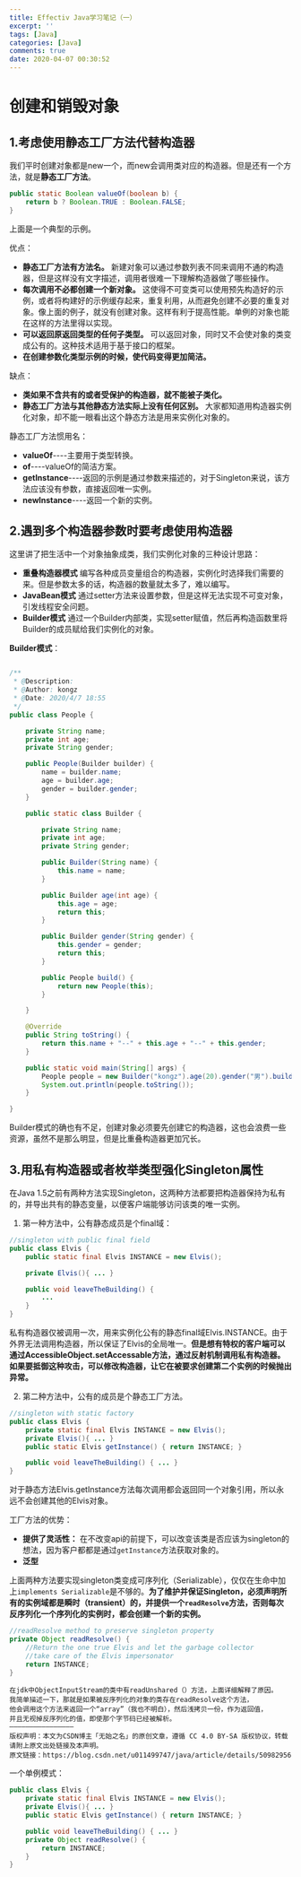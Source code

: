 ```yaml
---
title: Effectiv Java学习笔记（一）
excerpt: ''
tags: [Java]
categories: [Java]
comments: true
date: 2020-04-07 00:30:52
---
```


# 创建和销毁对象

## 1.考虑使用静态工厂方法代替构造器

我们平时创建对象都是new一个，而new会调用类对应的构造器。但是还有一个方法，就是**静态工厂方法**。

```java
public static Boolean valueOf(boolean b) {
    return b ? Boolean.TRUE : Boolean.FALSE;
}
```

上面是一个典型的示例。

优点：

- **静态工厂方法有方法名。** 新建对象可以通过参数列表不同来调用不通的构造器，但是这样没有文字描述，调用者很难一下理解构造器做了哪些操作。
- **每次调用不必都创建一个新对象。** 这使得不可变类可以使用预先构造好的示例，或者将构建好的示例缓存起来，重复利用，从而避免创建不必要的重复对象。像上面的例子，就没有创建对象。这样有利于提高性能。单例的对象也能在这样的方法里得以实现。
- **可以返回原返回类型的任何子类型。** 可以返回对象，同时又不会使对象的类变成公有的。这种技术适用于基于接口的框架。
- **在创建参数化类型示例的时候，使代码变得更加简洁。**

缺点：

- **类如果不含共有的或者受保护的构造器，就不能被子类化。**
- **静态工厂方法与其他静态方法实际上没有任何区别。** 大家都知道用构造器实例化对象，却不能一眼看出这个静态方法是用来实例化对象的。

静态工厂方法惯用名：

- **valueOf**----主要用于类型转换。
- **of**----valueOf的简洁方案。
- **getInstance**----返回的示例是通过参数来描述的，对于Singleton来说，该方法应该没有参数，直接返回唯一实例。
- **newInstance**----返回一个新的实例。

## 2.遇到多个构造器参数时要考虑使用构造器

这里讲了把生活中一个对象抽象成类，我们实例化对象的三种设计思路：

- **重叠构造器模式** 编写各种成员变量组合的构造器，实例化时选择我们需要的来。但是参数太多的话，构造器的数量就太多了，难以编写。
- **JavaBean模式** 通过setter方法来设置参数，但是这样无法实现不可变对象，引发线程安全问题。
- **Builder模式** 通过一个Builder内部类，实现setter赋值，然后再构造函数里将Builder的成员赋给我们实例化的对象。

**Builder模式**：
```java

/**
 * @Description:
 * @Author: kongz
 * @Date: 2020/4/7 18:55
 */
public class People {

    private String name;
    private int age;
    private String gender;

    public People(Builder builder) {
        name = builder.name;
        age = builder.age;
        gender = builder.gender;
    }

    public static class Builder {

        private String name;
        private int age;
        private String gender;

        public Builder(String name) {
            this.name = name;
        }

        public Builder age(int age) {
            this.age = age;
            return this;
        }

        public Builder gender(String gender) {
            this.gender = gender;
            return this;
        }

        public People build() {
            return new People(this);
        }

    }

    @Override
    public String toString() {
        return this.name + "--" + this.age + "--" + this.gender;
    }

    public static void main(String[] args) {
        People people = new Builder("kongz").age(20).gender("男").build();
        System.out.println(people.toString());
    }

}
```

Builder模式的确也有不足，创建对象必须要先创建它的构造器，这也会浪费一些资源，虽然不是那么明显，但是比重叠构造器更加冗长。

## 3.用私有构造器或者枚举类型强化Singleton属性

在Java 1.5之前有两种方法实现Singleton，这两种方法都要把构造器保持为私有的，并导出共有的静态变量，以便客户端能够访问该类的唯一实例。

1. 第一种方法中，公有静态成员是个final域：

```java
//singleton with public final field
public class Elvis {
    public static final Elvis INSTANCE = new Elvis();

    private Elvis(){ ... }

    public void leaveTheBuilding() {
        ...
    }
}
```

私有构造器仅被调用一次，用来实例化公有的静态final域Elvis.INSTANCE。由于外界无法调用构造器，所以保证了Elvis的全局唯一。**但是想有特权的客户端可以通过AccessibleObject.setAccessable方法，通过反射机制调用私有构造器。如果要抵御这种攻击，可以修改构造器，让它在被要求创建第二个实例的时候抛出异常。**

2. 第二种方法中，公有的成员是个静态工厂方法。

```java
//singleton with static factory
public class Elvis {
    private static final Elvis INSTANCE = new Elvis();
    private Elvis(){ ... }
    public static Elvis getInstance() { return INSTANCE; }

    public void leaveTheBuilding() { ... }
}
```

对于静态方法Elvis.getInstance方法每次调用都会返回同一个对象引用，所以永远不会创建其他的Elvis对象。

工厂方法的优势：

- **提供了灵活性：** 在不改变api的前提下，可以改变该类是否应该为singleton的想法，因为客户都都是通过`getInstance`方法获取对象的。
- **泛型**

上面两种方法要实现singleton类变成可序列化（Serializable），仅仅在生命中加上`implements Serializable`是不够的。**为了维护并保证Singleton，必须声明所有的实例域都是瞬时（transient）的，并提供一个`readResolve`方法，否则每次反序列化一个序列化的实例时，都会创建一个新的实例。**

```java
//readResolve method to preserve singleton property
private Object readResolve() {
    //Return the one true Elvis and let the garbage collector
    //take care of the Elvis impersonator
    return INSTANCE;
}
```

    在jdk中ObjectInputStream的类中有readUnshared（）方法，上面详细解释了原因。
    我简单描述一下，那就是如果被反序列化的对象的类存在readResolve这个方法，
    他会调用这个方法来返回一个“array”（我也不明白），然后浅拷贝一份，作为返回值，
    并且无视掉反序列化的值，即使那个字节码已经被解析。
    ————————————————
    版权声明：本文为CSDN博主「无始之名」的原创文章，遵循 CC 4.0 BY-SA 版权协议，转载请附上原文出处链接及本声明。
    原文链接：https://blog.csdn.net/u011499747/java/article/details/50982956

一个单例模式：

```java
public class Elvis {
    private static final Elvis INSTANCE = new Elvis();
    private Elvis(){ ... }
    public static Elvis getInstance() { return INSTANCE; }

    public void leaveTheBuilding() { ... }
    private Object readResolve() {
        return INSTANCE;
    }
}
```
